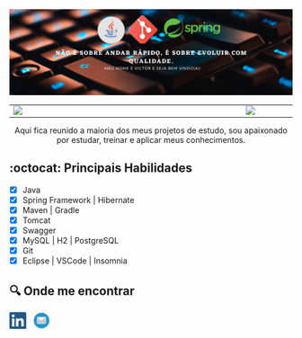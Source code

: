 <div align="center">
  <img src="assets/images/capa.png" alt="Capa">
</div>

<div align="center">
  <table>
    <tr>
        <td><img width="400px" align="left" src="https://github-readme-stats.vercel.app/api/top-langs/?username=VictorSimiao&hide=html&layout=compact&theme=buefy" /></td>
        <td><img width="495px" align="left" src="https://github-readme-stats.vercel.app/api?username=VictorSimiao&theme=buefy"/></td>
    </tr>   
  </table>
</div>

  <div align="center">
 
Aqui fica reunido a maioria dos meus projetos de estudo, sou apaixonado por estudar, treinar e aplicar meus conhecimentos.
</div>

## :octocat: Principais Habilidades

- [x] Java
- [x] Spring Framework | Hibernate
- [x] Maven | Gradle
- [x] Tomcat
- [x] Swagger
- [x] MySQL | H2 | PostgreSQL
- [x] Git
- [x] Eclipse | VSCode | Insomnia

## :mag: Onde me encontrar

<a href="https://www.linkedin.com/in/victorsreis/"><img height="30" src="assets/images/linkedin.png"></a>&nbsp;&nbsp;
<a href="victor.sreis@hotmail.com"><img height="30" src="assets/images/email.png"></a>&nbsp;&nbsp;
